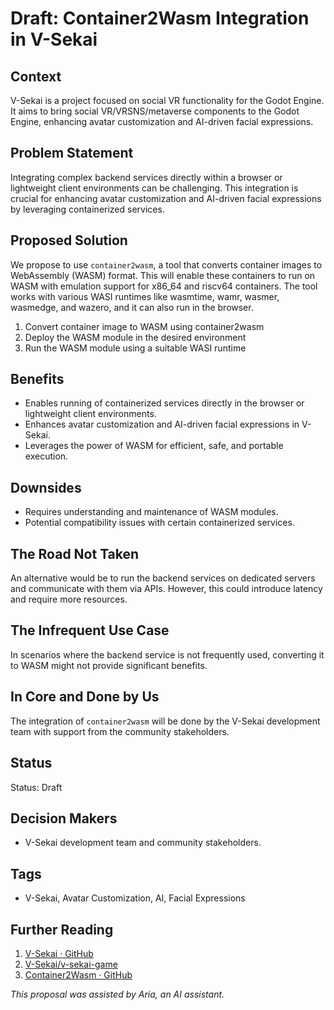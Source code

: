 # Draft: Container2Wasm Integration in V-Sekai

## Context

V-Sekai is a project focused on social VR functionality for the Godot Engine. It aims to bring social VR/VRSNS/metaverse components to the Godot Engine, enhancing avatar customization and AI-driven facial expressions.

## Problem Statement

Integrating complex backend services directly within a browser or lightweight client environments can be challenging. This integration is crucial for enhancing avatar customization and AI-driven facial expressions by leveraging containerized services.

## Proposed Solution

We propose to use `container2wasm`, a tool that converts container images to WebAssembly (WASM) format. This will enable these containers to run on WASM with emulation support for x86_64 and riscv64 containers. The tool works with various WASI runtimes like wasmtime, wamr, wasmer, wasmedge, and wazero, and it can also run in the browser.

1. Convert container image to WASM using container2wasm
2. Deploy the WASM module in the desired environment
3. Run the WASM module using a suitable WASI runtime

## Benefits

- Enables running of containerized services directly in the browser or lightweight client environments.
- Enhances avatar customization and AI-driven facial expressions in V-Sekai.
- Leverages the power of WASM for efficient, safe, and portable execution.

## Downsides

- Requires understanding and maintenance of WASM modules.
- Potential compatibility issues with certain containerized services.

## The Road Not Taken

An alternative would be to run the backend services on dedicated servers and communicate with them via APIs. However, this could introduce latency and require more resources.

## The Infrequent Use Case

In scenarios where the backend service is not frequently used, converting it to WASM might not provide significant benefits.

## In Core and Done by Us

The integration of `container2wasm` will be done by the V-Sekai development team with support from the community stakeholders.

## Status

Status: Draft

## Decision Makers

- V-Sekai development team and community stakeholders.

## Tags

- V-Sekai, Avatar Customization, AI, Facial Expressions

## Further Reading

1. [V-Sekai · GitHub](https://github.com/v-sekai)
2. [V-Sekai/v-sekai-game](https://github.com/v-sekai/v-sekai-game)
3. [Container2Wasm · GitHub](https://github.com/ktock/container2wasm)

_This proposal was assisted by Aria, an AI assistant._
